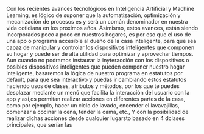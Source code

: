 Con los recientes avances tecnológicos en Inteligencia Artificial y Machine Learning, es lógico de suponer que la automatización, optimización y mecanización de procesos es y será un común denominador en nuestra vida cotidiana en los proximos años. Asímismo, estos avances, están siendo incorporados poco a poco en nuestros hogares, es por eso que el uso de una app o programa accesible al dueño de la casa inteligente, para que sea capaz de manipular y controlar los dispositivos inteligentes que componen su hogar y puede ser de alta utilidad para optimizar y aprovechar tiempos. Aun cuando no podramos instaurar la inyteracción con los dispositivos o posibles dispositivos inteligentes que pueden componer nuestro hogar inteligente, basaremos la lógica de nuestro programa en estatutos por default, para que sea interactivo y puedas ir cambiando estos estatutos haciendo usos de clases, atributos y métodos, por los que te puedes desplazar mediante un menú que facilita la interacción del usuario con la app y así,os permitan realizar acciones en diferentes partes de la casa, como por ejemplo, hacer un ciclo de lavado, encender el lavavajillas, comenzar a cocinar la cena, tender la cama, etc., Y con la posibilidad de realizar dichas acciones desde cualquier lugarsto basado en 4 dclases principales, que serían las 
